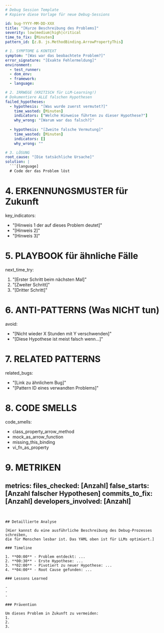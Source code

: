 ```yaml
---
# Debug Session Template
# Kopiere diese Vorlage für neue Debug-Sessions

id: bug-YYYY-MM-DD-XXX
title: "[Kurze Beschreibung des Problems]"
severity: low|medium|high|critical
time_to_fix: [Minuten]
pattern_id: [z.B. js.MethodBinding.ArrowPropertyThis]

# 1. SYMPTOME & KONTEXT
symptom: "[Was war das beobachtete Problem?]"
error_signature: "[Exakte Fehlermeldung]"
environment:
  - test_runner: 
  - dom_env: 
  - framework: 
  - language: 

# 2. IRRWEGE (KRITISCH für LLM-Learning!)
# Dokumentiere ALLE falschen Hypothesen
failed_hypotheses:
  - hypothesis: "[Was wurde zuerst vermutet?]"
    time_wasted: [Minuten]
    indicators: ["Welche Hinweise führten zu dieser Hypothese?"]
    why_wrong: "[Warum war das falsch?]"
    
  - hypothesis: "[Zweite falsche Vermutung]"
    time_wasted: [Minuten]
    indicators: []
    why_wrong: ""

# 3. LÖSUNG
root_cause: "[Die tatsächliche Ursache]"
solution: |
  ```[language]
  # Code der das Problem löst
  ```

# 4. ERKENNUNGSMUSTER für Zukunft
key_indicators:
  - "[Hinweis 1 der auf dieses Problem deutet]"
  - "[Hinweis 2]"
  - "[Hinweis 3]"

# 5. PLAYBOOK für ähnliche Fälle
next_time_try:
  1. "[Erster Schritt beim nächsten Mal]"
  2. "[Zweiter Schritt]"
  3. "[Dritter Schritt]"

# 6. ANTI-PATTERNS (Was NICHT tun)
avoid:
  - "[Nicht wieder X Stunden mit Y verschwenden]"
  - "[Diese Hypothese ist meist falsch wenn...]"

# 7. RELATED PATTERNS
related_bugs:
  - "[Link zu ähnlichem Bug]"
  - "[Pattern ID eines verwandten Problems]"

# 8. CODE SMELLS
code_smells:
  - class_property_arrow_method
  - mock_as_arrow_function
  - missing_this_binding
  - vi_fn_as_property

# 9. METRIKEN
metrics:
  files_checked: [Anzahl]
  false_starts: [Anzahl falscher Hypothesen]
  commits_to_fix: [Anzahl]
  developers_involved: [Anzahl]
---
```


## Detaillierte Analyse

[Hier kannst du eine ausführliche Beschreibung des Debug-Prozesses schreiben,
die für Menschen lesbar ist. Das YAML oben ist für LLMs optimiert.]

### Timeline

1. **00:00** - Problem entdeckt: ...
2. **00:30** - Erste Hypothese: ...
3. **02:00** - Pivotiert zu neuer Hypothese: ...
4. **04:00** - Root Cause gefunden: ...

### Lessons Learned

- 
- 
- 

### Prävention

Um dieses Problem in Zukunft zu vermeiden:
1. 
2. 
3.
